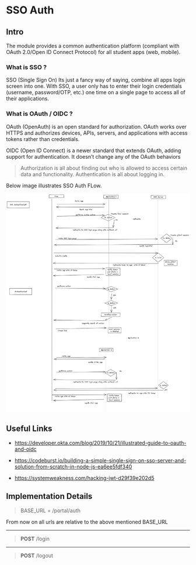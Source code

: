 # SSO Auth

## Intro

The module provides a common authentication platform (compliant with OAuth 2.0/Open ID Connect Protocol) for all student apps (web, mobile).

### What is SSO ?

SSO (Single Sign On) Its just a fancy way of saying, combine all apps login screen into one. With SSO, a user only has to enter their login credentials (username, password/OTP, etc.) one time on a single page to access all of their applications.

### What is OAuth / OIDC ?

OAuth (OpenAuth) is an open standard for authorization. OAuth works over HTTPS and authorizes devices, APIs, servers, and applications with access tokens rather than credentials.

OIDC (Open ID Connect) is a newer standard that extends OAuth, adding support for authentication. It doesn’t change any of the OAuth behaviors

> Authorization is all about finding out who is allowed to access certain data and functionality. Authentication is all about logging in.

Below image illustrates SSO Auth FLow.

![SSO Auth Flow](./SSO%20Auth%20flow.png)

## Useful Links

- https://developer.okta.com/blog/2019/10/21/illustrated-guide-to-oauth-and-oidc

- https://codeburst.io/building-a-simple-single-sign-on-sso-server-and-solution-from-scratch-in-node-js-ea6ee5fdf340

- https://systemweakness.com/hacking-jwt-d29f39e202d5

## Implementation Details

> BASE_URL = /portal/auth

From now on all urls are relative to the above mentioned BASE_URL

---

> **POST** /login

---

> **POST** /logout
